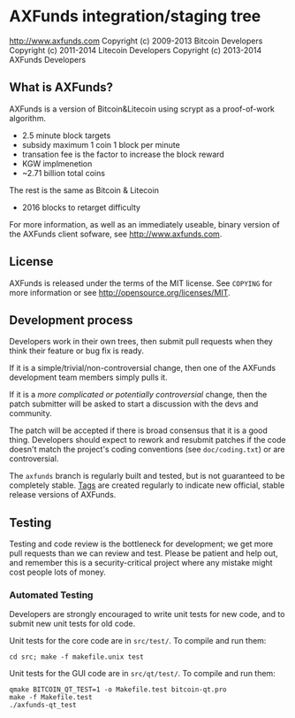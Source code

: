 AXFunds integration/staging tree
================================

http://www.axfunds.com
Copyright (c) 2009-2013 Bitcoin Developers
Copyright (c) 2011-2014 Litecoin Developers
Copyright (c) 2013-2014 AXFunds Developers


What is AXFunds?
----------------

AXFunds is a version of Bitcoin&Litecoin using scrypt as a proof-of-work algorithm.
 - 2.5 minute block targets
 - subsidy maximum 1 coin 1 block per minute
 - transation fee is the factor to increase the block reward
 - KGW implmenetion
 - ~2.71 billion total coins
 
The rest is the same as Bitcoin & Litecoin
 - 2016 blocks to retarget difficulty

For more information, as well as an immediately useable, binary version of
the AXFunds client sofware, see http://www.axfunds.com.

License
-------

AXFunds is released under the terms of the MIT license. See `COPYING` for more
information or see http://opensource.org/licenses/MIT.

Development process
-------------------

Developers work in their own trees, then submit pull requests when they think
their feature or bug fix is ready.

If it is a simple/trivial/non-controversial change, then one of the AXFunds
development team members simply pulls it.

If it is a *more complicated or potentially controversial* change, then the patch
submitter will be asked to start a discussion with the devs and community.

The patch will be accepted if there is broad consensus that it is a good thing.
Developers should expect to rework and resubmit patches if the code doesn't
match the project's coding conventions (see `doc/coding.txt`) or are
controversial.

The `axfunds` branch is regularly built and tested, but is not guaranteed to be
completely stable. [Tags](https://github.com/9cat/axfunds/tags) are created
regularly to indicate new official, stable release versions of AXFunds.


Testing
-------

Testing and code review is the bottleneck for development; we get more pull
requests than we can review and test. Please be patient and help out, and
remember this is a security-critical project where any mistake might cost people
lots of money.

### Automated Testing

Developers are strongly encouraged to write unit tests for new code, and to
submit new unit tests for old code.

Unit tests for the core code are in `src/test/`. To compile and run them:

    cd src; make -f makefile.unix test

Unit tests for the GUI code are in `src/qt/test/`. To compile and run them:

    qmake BITCOIN_QT_TEST=1 -o Makefile.test bitcoin-qt.pro
    make -f Makefile.test
    ./axfunds-qt_test

